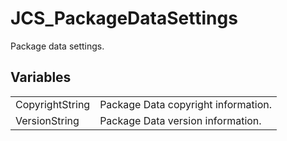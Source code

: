 # JCS_PackageDataSettings

Package data settings.


## Variables

<table>
  <tr>
    <td>CopyrightString</td>
    <td>Package Data copyright information.</td>
  </tr>
  <tr>
    <td>VersionString</td>
    <td>Package Data version information.</td>
  </tr>
</table>
